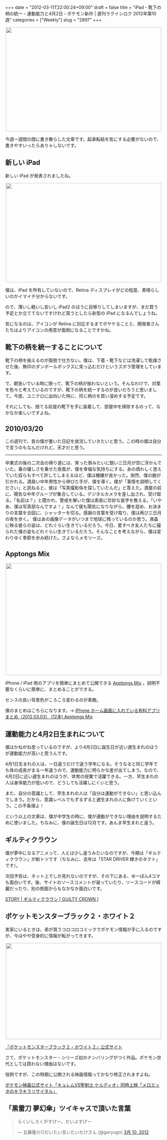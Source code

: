 +++
date = "2012-03-11T22:00:24+09:00"
draft = false
title = "iPad・靴下の柄の統一・運動能力と4月2日・ポケモン新作 | 週刊ラクイシロク 2012年第10週"
categories = ["Weekly"]
slug = "2897"
+++

<img style="display:block; margin-left:auto; margin-right:auto;" src="/images/2012/03/2897_1.png" border="0" width="500" height="334" />

今週一週間の間に書き散らした文章です。起承転結を気にする必要がないので、書きやすいったらありゃしないです。

<h2>新しい iPad</h2>

新しい iPad が発表されましたね。

<img style="display:block; margin-left:auto; margin-right:auto;" src="/images/2012/03/2897_2.jpeg" border="0" width="500" height="318" />

僕は、iPad を所有していないので、Retina ディスプレイがどの程度、素晴らしいのかイマイチ分からないです。

ので、薄いし軽いし安いし iPad2 のほうに目移りしてしまいますが、まだ買う予定とか立ててないですけれど買うとしたら新型の iPad になるんでしょうね。

気になるのは、アイコンが Retina に対応するまでボヤケることと、開発者さんたちはよりアイコンの用意が面倒になることですかね。

<h2>靴下の柄を統一することについて</h2>

靴下の柄を揃えるのが面倒で仕方ない。僕は、下着・靴下などは洗濯して乾燥させた後、無印のダンボールボックスに突っ込むだけというズボラ管理をしています。

で、朝急いでいる時に限って、靴下の柄が揃わないという。そんなわけで、対策を色々と考えているのですが、靴下の柄を統一するのが良いだろうと思いまして。今度、ユニクロに出向いた時に、同じ柄のを買い溜めする予定です。

それにしても、捨てる前提の靴下を手に装着して、部屋中を掃除するのって、なかなか楽しいですよね。

<h2>2010/03/20</h2>

この週刊で、昔の僕が書いた日記を放流していきたいと思う。この時の僕は自分で言うのもなんだけれど、天才だと思う。

---

卒業式の後の二次会の帰り道には、笑った唇みたいに鋭い三日月が空に浮かんでいた。春の優しさを乗せた夜風が、僕を幸福な気持ちにする。あの煩わしく思えていた奴らもすべて許してしまえるほど、僕は機嫌が良かった。突然、僕の腕が引かれる。酒臭い中年男性から伸びた手が、僕を導く。僕が「事情を説明してください」と訊ねると、彼は「写真撮影係を探していたんだ」と答えた。酒屋の前に、陽気な中年グループが集合している。デジタルカメラを差し出され、受け取る。「名前は？」と聞かれ、警戒を解いた僕は素直に珍妙な苗字を教える。「いやあ、僕は写真部なんですよ！」なんて僕も陽気になりながら、腰を屈め、お決まりの言葉を合図に、シャッターを切る。感謝の言葉を受け取り、僕は再び三日月の夜を歩く。 僕はあの画像データがいつまで地球に残っているのか思う。液晶に映る彼らの姿は、どれぐらい生きているだろう。今日、愛すべき友人たちに撮られた僕の姿もどれぐらい生きているだろう。そんなことを考えながら、僕は変わりゆく季節を歩み続けた。さよならメモリーズ。

<h2>Apptongs Mix</h2>

<img style="display:block; margin-left:auto; margin-right:auto;" src="/images/2012/03/2897_3.png" border="0" width="500" height="359" />

iPhone / iPad 用のアプリを簡単にまとめて公開できる <a href="http://mix.apptongs.com/" target="_blank">Apptongs Mix</a> 。説明不要なくらいに簡単に、まとめることができる。

センスの良い背景色がころころ変わるのが素敵。

僕のまとめはこちらになります。→ <a href="http://mix.apptongs.com/l/cU" target="_blank">iPhone ホーム画面に入れている有料アプリまとめ（2012.03.03） (12本) Apptongs Mix</a>

<h2>運動能力と4月2日生まれについて</h2>

僕はかねがね思っているのですが、より4月2日に誕生日が近い遅生まれのほうが運動能力が高いと思うんです。

4月1日生まれの人は、一日違うだけで違う学年になる。そうなると同じ学年でも体の成長がまる一年違うので、運動能力に明らかな差が出てしまう。なので、4月2日に近い遅生まれのほうが、体育の授業で活躍できる。一方、早生まれの人は身体能力が低いので、どうしても活躍しにくいと思う。

また、自分の意識として、早生まれの人は「自分は運動ができない」と思い込んでしまう。だから、意識レベルでもずるずると遅生まれの人に負けていくという。この不条理よ！

という以上の文章は、僕が中学生の時に、僕が運動ができない理由を説明するために使いました。ちなみに、僕の誕生日は12月です。あんま早生まれと違う。

<h2>ギルティクラウン</h2>

僕が夢中になるアニメって、人とは少し違うみたいなのですが、今期は「ギルティクラウン」が断トツです（ちなみに、去年は「STAR DRIVER 輝きのタクト」です）。

次回予告は、ネット上でしか見れないのですが、その下にある、ゆーぽん4コマも面白いです。後、サイトのソースコメントが凝っていたり、ソースコードが綺麗だったり、別の側面からもなかなか面白いです。

<a href="http://www.guilty-crown.jp/story/" target="_blank">STORY | ギルティクラウン [ GUILTY CROWN ]</a>

<h2>ポケットモンスターブラック２・ホワイト２</h2>

実家にいるときは、弟が買うコロコロコミックでポケモン情報が手に入るのですが、今はやや受身的に情報が転がってきます。

<img style="display:block; margin-left:auto; margin-right:auto;" src="/images/2012/03/2897_4.png" border="0" width="500" height="308" />

<a href="http://www.pokemon.co.jp/ex/b2w2/" target="_blank">『ポケットモンスターブラック２・ホワイト２』公式サイト</a>

さて、ポケットモンスター・シリーズ初のナンバリングがつく作品。ポケモン世代としては買わない理由はないです。

恒例ですが、この時期に公開される映画情報ってかなり修正されますよね。

<a href="http://www.pokemon-movie.jp/" target="_blank">ポケモン映画公式サイト「キュレムVS聖剣士 ケルディオ」同時上映「メロエッタのキラキラリサイタル」</a>

<h2>「黒雷刀 夢幻傘」ツイキャスで頂いた言葉</h2>

<blockquote class="twitter-tweet" lang="ja"><p>らくいしろくがすげー。だいぶすげー</p>&mdash; 五藤隆介○だいたい言いたいだけさん (@goryugo) <a href="https://twitter.com/goryugo/status/178532553890873345" data-datetime="2012-03-10T17:27:32+00:00">3月 10, 2012</a></p></blockquote>

